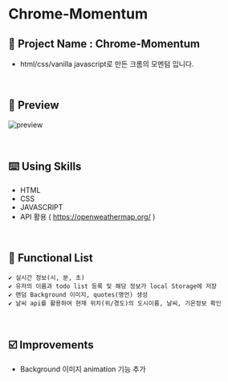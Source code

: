 # Chrome-Momentum

## 📅 Project Name : Chrome-Momentum
* html/css/vanilla javascript로 만든 크롬의 모멘텀 입니다.

<br/>


## 📱 Preview

![preview](https://user-images.githubusercontent.com/39701029/149966307-af955098-a19c-4dfc-95fe-b52aa2d08dad.jpg)

<br/>

## ⌨️ Using Skills

* HTML    
* CSS    
* JAVASCRIPT
* API 활용 ( https://openweathermap.org/ )    

<br/>

## 📑 Functional List
```
✔️ 실시간 정보(시, 분, 초)
✔️ 유저의 이름과 todo list 등록 및 해당 정보가 local Storage에 저장
✔️ 랜덤 Background 이미지, quotes(명언) 생성
✔️ 날씨 api를 활용하여 현재 위치(위/경도)의 도시이름, 날씨, 기온정보 확인

```
<br/>

## ☑️ Improvements

* Background 이미지 animation 기능 추가

<br/>

